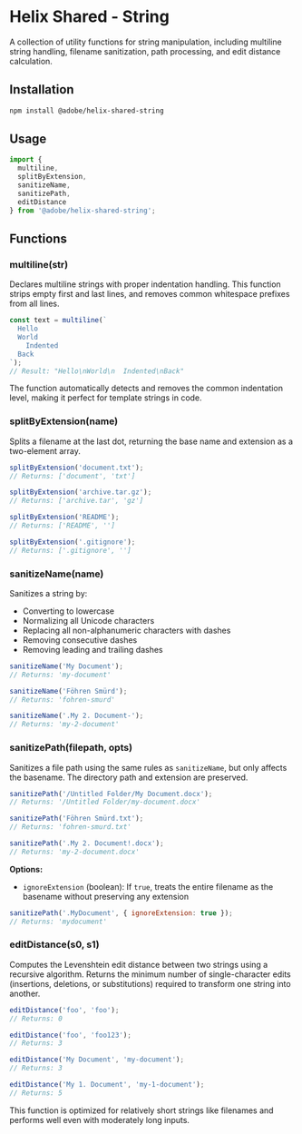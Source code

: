 # Helix Shared - String

A collection of utility functions for string manipulation, including multiline string handling, filename sanitization, path processing, and edit distance calculation.

## Installation

```bash
npm install @adobe/helix-shared-string
```

## Usage

```js
import {
  multiline,
  splitByExtension,
  sanitizeName,
  sanitizePath,
  editDistance
} from '@adobe/helix-shared-string';
```

## Functions

### multiline(str)

Declares multiline strings with proper indentation handling. This function strips empty first and last lines, and removes common whitespace prefixes from all lines.

```js
const text = multiline(`
  Hello
  World
    Indented
  Back
`);
// Result: "Hello\nWorld\n  Indented\nBack"
```

The function automatically detects and removes the common indentation level, making it perfect for template strings in code.

### splitByExtension(name)

Splits a filename at the last dot, returning the base name and extension as a two-element array.

```js
splitByExtension('document.txt');
// Returns: ['document', 'txt']

splitByExtension('archive.tar.gz');
// Returns: ['archive.tar', 'gz']

splitByExtension('README');
// Returns: ['README', '']

splitByExtension('.gitignore');
// Returns: ['.gitignore', '']
```

### sanitizeName(name)

Sanitizes a string by:
- Converting to lowercase
- Normalizing all Unicode characters
- Replacing all non-alphanumeric characters with dashes
- Removing consecutive dashes
- Removing leading and trailing dashes

```js
sanitizeName('My Document');
// Returns: 'my-document'

sanitizeName('Föhren Smürd');
// Returns: 'fohren-smurd'

sanitizeName('.My 2. Document-');
// Returns: 'my-2-document'
```

### sanitizePath(filepath, opts)

Sanitizes a file path using the same rules as `sanitizeName`, but only affects the basename. The directory path and extension are preserved.

```js
sanitizePath('/Untitled Folder/My Document.docx');
// Returns: '/Untitled Folder/my-document.docx'

sanitizePath('Föhren Smürd.txt');
// Returns: 'fohren-smurd.txt'

sanitizePath('.My 2. Document!.docx');
// Returns: 'my-2-document.docx'
```

**Options:**

- `ignoreExtension` (boolean): If `true`, treats the entire filename as the basename without preserving any extension

```js
sanitizePath('.MyDocument', { ignoreExtension: true });
// Returns: 'mydocument'
```

### editDistance(s0, s1)

Computes the Levenshtein edit distance between two strings using a recursive algorithm. Returns the minimum number of single-character edits (insertions, deletions, or substitutions) required to transform one string into another.

```js
editDistance('foo', 'foo');
// Returns: 0

editDistance('foo', 'foo123');
// Returns: 3

editDistance('My Document', 'my-document');
// Returns: 3

editDistance('My 1. Document', 'my-1-document');
// Returns: 5
```

This function is optimized for relatively short strings like filenames and performs well even with moderately long inputs.
